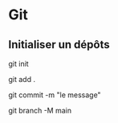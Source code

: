 # Git

## Initialiser un dépôts

git init

git add .

git commit -m "le message"

git branch -M main

